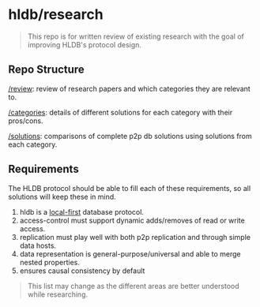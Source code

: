 # hldb/research

> This repo is for written review of existing research with the goal of improving HLDB's protocol design.

## Repo Structure

[/review](./review): review of research papers and which categories they are relevant to.

[/categories](./categories): details of different solutions for each category with their pros/cons.

[/solutions](./solutions): comparisons of complete p2p db solutions using solutions from each category.

## Requirements

The HLDB protocol should be able to fill each of these requirements, so all solutions will keep these in mind.

1. hldb is a [local-first](https://martin.kleppmann.com/papers/local-first.html) database protocol.
2. access-control must support dynamic adds/removes of read or write access.
3. replication must play well with both p2p replication and through simple data hosts.
4. data representation is general-purpose/universal and able to merge nested properties.
5. ensures causal consistency by default

> This list may change as the different areas are better understood while researching.


